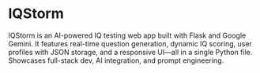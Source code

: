 # IQStorm
IQStorm is an AI-powered IQ testing web app built with Flask and Google Gemini. It features real-time question generation, dynamic IQ scoring, user profiles with JSON storage, and a responsive UI—all in a single Python file. Showcases full-stack dev, AI integration, and prompt engineering.
